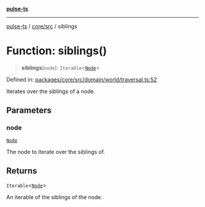 [**pulse-ts**](../../../README.md)

***

[pulse-ts](../../../README.md) / [core/src](../README.md) / siblings

# Function: siblings()

> **siblings**(`node`): `Iterable`\<[`Node`](../classes/Node.md)\>

Defined in: [packages/core/src/domain/world/traversal.ts:52](https://github.com/jlehett/pulse-ts/blob/a2a18767041a6b69ca4c5f6131d2de266097750e/packages/core/src/domain/world/traversal.ts#L52)

Iterates over the siblings of a node.

## Parameters

### node

[`Node`](../classes/Node.md)

The node to iterate over the siblings of.

## Returns

`Iterable`\<[`Node`](../classes/Node.md)\>

An iterable of the siblings of the node.

